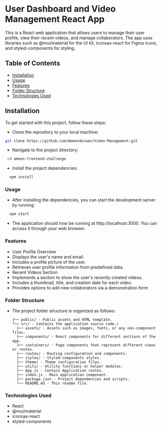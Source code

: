# User Dashboard and Video Management React App

This is a React web application that allows users to manage their user profile, view their recent videos, and manage collaborators. The app uses libraries such as @mui/material for the UI kit, iconsax-react for Figma icons, and styled-components for styling.

## Table of Contents

- [Installation](#installation)
- [Usage](#usage)
- [Features](#features)
- [Folder Structure](#folder-structure)
- [Technologies Used](#technologies-used)

## Installation

To get started with this project, follow these steps:

- Clone the repository to your local machine:

```sh
git clone https://github.com/Ameendarwan/Video-Management.git
```

- Navigate to the project directory:

```sh
 cd ameen-frontend-challenge
```

- Install the project dependencies:

```sh
  npm install
```

### Usage

- After installing the dependencies, you can start the development server by running:

```sh
  npm start
```

- The application should now be running at http://localhost:3000. You can access it through your web browser.

### Features

- User Profile Overview
- Displays the user's name and email.
- Includes a profile picture of the user.
- Retrieves user profile information from predefined data.
- Recent Videos Section
- Implements a section to show the user's recently created videos.
- Includes a thumbnail, title, and creation date for each video.
- Provides options to add new collaborators via a demonstration form

### Folder Structure

- The project folder structure is organized as follows:
  ```
  ├── public/ - Public assets and HTML template.
  └── src/ - Contains the application source code./
    ├── assets/ - Assets such as images, fonts, or any non-component files.
    ├── components/ - React components for different sections of the app.
    ├── containers/ - Page components that represent different views or routes.
    ├── routes/ - Routing configuration and components.
    ├── styles/ - Styled-components styles.
    ├── theme/ - Theme configuration files.
    ├── utils/ - Utility functions or helper modules.
    ├── App.js - Contain Application routes.
    ├── index.js - Main application component.
    ├── package.json - Project dependencies and scripts.
    └── README.md - This readme file.
  ```

### Technologies Used

- React
- @mui/material
- iconsax-react
- styled-components
